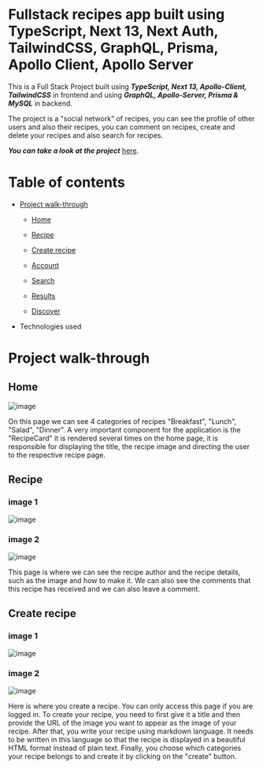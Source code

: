 # Fullstack recipes app built using TypeScript, Next 13, Next Auth, TailwindCSS, GraphQL, Prisma, Apollo Client, Apollo Server

This is a Full Stack Project built using ***TypeScript, Next 13, Apollo-Client, TailwindCSS*** in frontend and using ***GraphQL, Apollo-Server, Prisma & MySQL*** in backend.

The project is a "social network" of recipes, you can see the profile of other users and also their recipes, you can comment on recipes, create and delete your recipes and also search for recipes.

***You can take a look at the project*** [here](https://recipe-app-portfolio.netlify.app).

# Table of contents

- [Project walk-through](#project-walk-through)

  - [Home](#home)
  
  - [Recipe](#recipe)
  
  - [Create recipe](#create-recipe)
  
  - [Account](#account)
  
  - [Search](#search)
  
  - [Results](#results)
  
  - [Discover](#discover)
  
- Technologies used

# Project walk-through

## Home

![image](https://user-images.githubusercontent.com/118635631/236364864-56e38219-c92a-455c-9820-3ab1dab91823.png)

On this page we can see 4 categories of recipes "Breakfast", "Lunch", "Salad", "Dinner". A very important component for the application is the "RecipeCard" it is rendered several times on the home page, it is responsible for displaying the title, the recipe image and directing the user to the respective recipe page.

## Recipe

### image 1
![image](https://user-images.githubusercontent.com/118635631/236365794-8e1eb315-3ae0-4347-ad28-9cba1b4819af.png)
### image 2
![image](https://user-images.githubusercontent.com/118635631/236365837-b1bea876-f7d0-42d3-b22c-7b16ffb70c78.png)

This page is where we can see the recipe author and the recipe details, such as the image and how to make it. We can also see the comments that this recipe has received and we can also leave a comment.

## Create recipe

### image 1
![image](https://user-images.githubusercontent.com/118635631/236366713-57b17a38-10c3-42e2-836c-ec028a662435.png)
### image 2
![image](https://user-images.githubusercontent.com/118635631/236366766-eb5c695c-a76a-4d47-89c4-51c03ba3b47f.png)

Here is where you create a recipe. You can only access this page if you are logged in. To create your recipe, you need to first give it a title and then provide the URL of the image you want to appear as the image of your recipe. After that, you write your recipe using markdown language. It needs to be written in this language so that the recipe is displayed in a beautiful HTML format instead of plain text. Finally, you choose which categories your recipe belongs to and create it by clicking on the "create" button.
